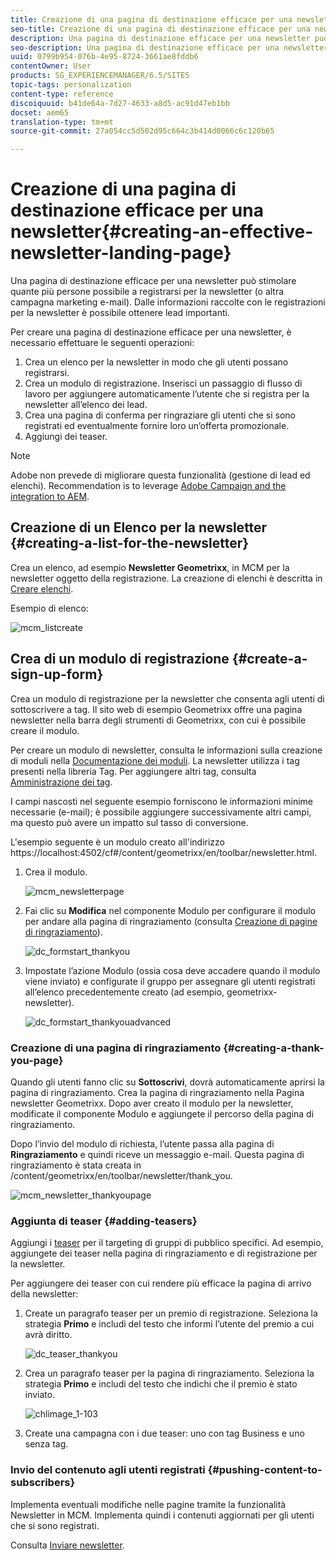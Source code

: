 ```yaml
---
title: Creazione di una pagina di destinazione efficace per una newsletter
seo-title: Creazione di una pagina di destinazione efficace per una newsletter
description: Una pagina di destinazione efficace per una newsletter può stimolare quante più persone possibile a registrarsi per la newsletter (o altra campagna marketing e-mail). Dalle informazioni raccolte con le registrazioni per la newsletter è possibile ottenere lead importanti.
seo-description: Una pagina di destinazione efficace per una newsletter può stimolare quante più persone possibile a registrarsi per la newsletter (o altra campagna marketing e-mail). Dalle informazioni raccolte con le registrazioni per la newsletter è possibile ottenere lead importanti.
uuid: 0799b954-076b-4e95-8724-3661ae8fddb6
contentOwner: User
products: SG_EXPERIENCEMANAGER/6.5/SITES
topic-tags: personalization
content-type: reference
discoiquuid: b41de64a-7d27-4633-a8d5-ac91d47eb1bb
docset: aem65
translation-type: tm+mt
source-git-commit: 27a054cc5d502d95c664c3b414d0066c6c120b65

---
```



# Creazione di una pagina di destinazione efficace per una newsletter{#creating-an-effective-newsletter-landing-page}

Una pagina di destinazione efficace per una newsletter può stimolare quante più persone possibile a registrarsi per la newsletter (o altra campagna marketing e-mail). Dalle informazioni raccolte con le registrazioni per la newsletter è possibile ottenere lead importanti.

Per creare una pagina di destinazione efficace per una newsletter, è necessario effettuare le seguenti operazioni:

1. Crea un elenco per la newsletter in modo che gli utenti possano registrarsi.
1. Crea un modulo di registrazione. Inserisci un passaggio di flusso di lavoro per aggiungere automaticamente l’utente che si registra per la newsletter all’elenco dei lead.
1. Crea una pagina di conferma per ringraziare gli utenti che si sono registrati ed eventualmente fornire loro un’offerta promozionale.
1. Aggiungi dei teaser.

>[!NOTE]
>
>Adobe non prevede di migliorare questa funzionalità (gestione di lead ed elenchi).
>Recommendation is to leverage [Adobe Campaign and the integration to AEM](/help/sites-administering/campaign.md).

## Creazione di un Elenco per la newsletter {#creating-a-list-for-the-newsletter}

Crea un elenco, ad esempio **Newsletter Geometrixx**, in MCM per la newsletter oggetto della registrazione. La creazione di elenchi è descritta in [Creare elenchi](/help/sites-classic-ui-authoring/classic-personalization-campaigns.md#creatingnewlists).

Esempio di elenco:

![mcm_listcreate](assets/mcm_listcreate.png)

## Crea di un modulo di registrazione {#create-a-sign-up-form}

Crea un modulo di registrazione per la newsletter che consenta agli utenti di sottoscrivere a tag. Il sito web di esempio Geometrixx offre una pagina newsletter nella barra degli strumenti di Geometrixx, con cui è possibile creare il modulo.

Per creare un modulo di newsletter, consulta le informazioni sulla creazione di moduli nella [Documentazione dei moduli](/help/sites-authoring/default-components.md#form). La newsletter utilizza i tag presenti nella libreria Tag. Per aggiungere altri tag, consulta [Amministrazione dei tag](/help/sites-authoring/tags.md#tagadministration).

I campi nascosti nel seguente esempio forniscono le informazioni minime necessarie (e-mail); è possibile aggiungere successivamente altri campi, ma questo può avere un impatto sul tasso di conversione.

L&#39;esempio seguente è un modulo creato all&#39;indirizzo https://localhost:4502/cf#/content/geometrixx/en/toolbar/newsletter.html.

1. Crea il modulo.

   ![mcm_newsletterpage](assets/mcm_newsletterpage.png)

1. Fai clic su **Modifica** nel componente Modulo per configurare il modulo per andare alla pagina di ringraziamento (consulta [Creazione di pagine di ringraziamento](#creating-a-thank-you-page)).

   ![dc_formstart_thankyou](assets/dc_formstart_thankyou.png)

1. Impostate l’azione Modulo (ossia cosa deve accadere quando il modulo viene inviato) e configurate il gruppo per assegnare gli utenti registrati all’elenco precedentemente creato (ad esempio, geometrixx-newsletter).

   ![dc_formstart_thankyouadvanced](assets/dc_formstart_thankyouadvanced.png)

### Creazione di una pagina di ringraziamento {#creating-a-thank-you-page}

Quando gli utenti fanno clic su **Sottoscrivi**, dovrà automaticamente aprirsi la pagina di ringraziamento. Crea la pagina di ringraziamento nella Pagina newsletter Geometrixx. Dopo aver creato il modulo per la newsletter, modificate il componente Modulo e aggiungete il percorso della pagina di ringraziamento.

Dopo l’invio del modulo di richiesta, l’utente passa alla pagina di **Ringraziamento** e quindi riceve un messaggio e-mail. Questa pagina di ringraziamento è stata creata in /content/geometrixx/en/toolbar/newsletter/thank_you.

![mcm_newsletter_thankyoupage](assets/mcm_newsletter_thankyoupage.png)

### Aggiunta di teaser {#adding-teasers}

Aggiungi i [teaser](/help/sites-classic-ui-authoring/classic-personalization-campaigns.md#teasers) per il targeting di gruppi di pubblico specifici. Ad esempio, aggiungete dei teaser nella pagina di ringraziamento e di registrazione per la newsletter.

Per aggiungere dei teaser con cui rendere più efficace la pagina di arrivo della newsletter:

1. Create un paragrafo teaser per un premio di registrazione. Seleziona la strategia **Primo** e includi del testo che informi l’utente del premio a cui avrà diritto.

   ![dc_teaser_thankyou](assets/dc_teaser_thankyou.png)

1. Crea un paragrafo teaser per la pagina di ringraziamento. Seleziona la strategia **Primo** e includi del testo che indichi che il premio è stato inviato.

   ![chlimage_1-103](assets/chlimage_1-103.png)

1. Create una campagna con i due teaser: uno con tag Business e uno senza tag.

### Invio del contenuto agli utenti registrati {#pushing-content-to-subscribers}

Implementa eventuali modifiche nelle pagine tramite la funzionalità Newsletter in MCM. Implementa quindi i contenuti aggiornati per gli utenti che si sono registrati.

Consulta [Inviare newsletter](/help/sites-classic-ui-authoring/classic-personalization-campaigns.md#newsletters).
